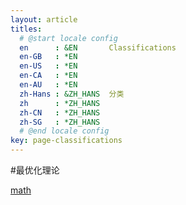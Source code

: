 ```yaml
---
layout: article
titles:
  # @start locale config
  en      : &EN       Classifications
  en-GB   : *EN
  en-US   : *EN
  en-CA   : *EN
  en-AU   : *EN
  zh-Hans : &ZH_HANS  分类
  zh      : *ZH_HANS
  zh-CN   : *ZH_HANS
  zh-SG   : *ZH_HANS
  # @end locale config
key: page-classifications
---
```

#最优化理论

[math](/master/_posts/2021-04-27-math.md)
